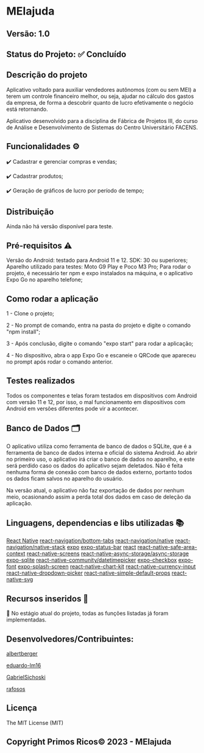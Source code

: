 # MEIajuda
## Versão: 1.0 
## Status do Projeto: ✅ Concluído

## Descrição do projeto
Aplicativo voltado para auxiliar vendedores autônomos (com ou sem MEI) a terem um controle financeiro melhor, ou seja, ajudar no cálculo dos gastos da empresa, de forma a descobrir quanto de lucro efetivamente o negócio está retornando.

Aplicativo desenvolvido para a disciplina de Fábrica de Projetos III, do curso de Análise e Desenvolvimento de Sistemas do Centro Universitário FACENS.

## Funcionalidades ⚙️
✔️ Cadastrar e gerenciar compras e vendas;

✔️ Cadastrar produtos;

✔️ Geração de gráficos de lucro por período de tempo;

## Distribuição
Ainda não há versão disponível para teste.

## Pré-requisitos ⚠️    
Versão do Android: testado para Android 11 e 12.
SDK: 30 ou superiores;
Aparelho utilizado para testes: Moto G9 Play e Poco M3 Pro;
Para rodar o projeto, é necessário ter npm e expo instalados na máquina, e o aplicativo Expo Go no aparelho telefone;

## Como rodar a aplicação 
1 - Clone o projeto;

2 - No prompt de comando, entra na pasta do projeto e digite o comando "npm install";

3 - Após conclusão, digite o comando "expo start" para rodar a aplicação;

4 - No dispositivo, abra o app Expo Go e escaneie o QRCode que apareceu no prompt após rodar o comando anterior.

## Testes realizados
Todos os componentes e telas foram testados em dispositivos com Android com versão 11 e 12, por isso, o mal funcionamento em dispositivos com Android em versões diferentes pode vir a acontecer.

## Banco de Dados 🗂️
O aplicativo utiliza como ferramenta de banco de dados o SQLite, que é a ferramenta de banco de dados interna e oficial do sistema Android. Ao abrir no primeiro uso, o aplicativo irá criar o banco de dados no aparelho, e este será perdido caso os dados do aplicativo sejam deletados. Não é feita nenhuma forma de conexão com banco de dados externo, portanto todos os dados ficam salvos no aparelho do usuário.

Na versão atual, o aplicativo não faz exportação de dados por nenhum meio, ocasionando assim a perda total dos dados em caso de deleção da aplicação.


## Linguagens, dependencias e libs utilizadas 📚
[React Native](https://reactnative.dev/)
[react-navigation/bottom-tabs](https://reactnavigation.org/docs/bottom-tab-navigator/)
[react-navigation/native](https://reactnavigation.org/)
[react-navigation/native-stack](https://reactnavigation.org/docs/native-stack-navigator/)
[expo](https://expo.dev/)
[expo-status-bar](https://docs.expo.dev/versions/latest/sdk/status-bar/)
[react](https://react.dev/)
[react-native-safe-area-context](https://github.com/th3rdwave/react-native-safe-area-context#readme)
[react-native-screens](https://github.com/software-mansion/react-native-screens#readme)
[react-native-async-storage/async-storage](https://github.com/react-native-async-storage/async-storage)
[expo-sqlite](https://docs.expo.dev/versions/latest/sdk/sqlite/)
[react-native-community/datetimepicker](https://github.com/react-native-datetimepicker/datetimepicker#readme)
[expo-checkbox](https://docs.expo.dev/versions/latest/sdk/checkbox/)
[expo-font](https://docs.expo.dev/versions/latest/sdk/font/)
[expo-splash-screen](https://docs.expo.dev/versions/latest/sdk/splash-screen/)
[react-native-chart-kit](https://github.com/indiespirit/react-native-chart-kit)
[react-native-currency-input](https://github.com/CaioQuirinoMedeiros/react-native-currency-input)
[react-native-dropdown-picker](https://github.com/hossein-zare/react-native-dropdown-picker)
[react-native-simple-default-props](https://github.com/dioi2000/react-native-simple-default-props)
[react-native-svg](https://github.com/software-mansion/react-native-svg)

## Recursos inseridos 🧰
📝 No estágio atual do projeto, todas as funções listadas já foram implementadas.

## Desenvolvedores/Contribuintes:
[albertberger](https://github.com/albertberger)

[eduardo-lm16](https://github.com/eduardo-lm16)

[GabrielSichoski](https://github.com/GabrielSichoski)

[rafosos](https://github.com/rafosos)

## Licença
The MIT License (MIT)

## Copyright Primos Ricos©️ 2023 - MEIajuda
